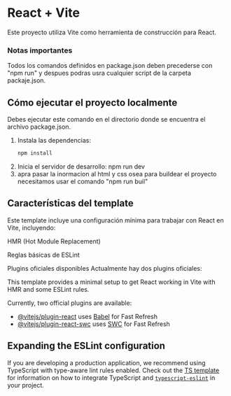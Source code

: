 # React + Vite

Este proyecto utiliza Vite como herramienta de construcción para React.
### Notas importantes
Todos los comandos definidos en package.json deben precederse con "npm run" y despues podras usra cualquier script de la carpeta packaje.json.

## Cómo ejecutar el proyecto localmente
Debes ejecutar este comando en el directorio donde se encuentra el archivo package.json.
1. Instala las dependencias:
   ```bash
   npm install
2. Inicia el servidor de desarrollo:
npm run dev
3. apra pasar la inormacion al html y css osea para buildear el proyecto necesitamos usar el comando "npm run buil"




## Características del template
Este template incluye una configuración mínima para trabajar con React en Vite, incluyendo:

HMR (Hot Module Replacement)

Reglas básicas de ESLint

Plugins oficiales disponibles
Actualmente hay dos plugins oficiales:

This template provides a minimal setup to get React working in Vite with HMR and some ESLint rules.

Currently, two official plugins are available:

- [@vitejs/plugin-react](https://github.com/vitejs/vite-plugin-react/blob/main/packages/plugin-react) uses [Babel](https://babeljs.io/) for Fast Refresh
- [@vitejs/plugin-react-swc](https://github.com/vitejs/vite-plugin-react/blob/main/packages/plugin-react-swc) uses [SWC](https://swc.rs/) for Fast Refresh

## Expanding the ESLint configuration

If you are developing a production application, we recommend using TypeScript with type-aware lint rules enabled. Check out the [TS template](https://github.com/vitejs/vite/tree/main/packages/create-vite/template-react-ts) for information on how to integrate TypeScript and [`typescript-eslint`](https://typescript-eslint.io) in your project.
